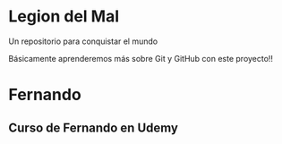 # Legion del Mal
Un repositorio para conquistar el mundo

Básicamente aprenderemos más sobre Git y GitHub con este proyecto!!


# Fernando


## Curso de Fernando en Udemy
